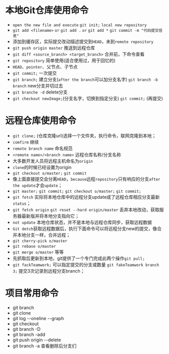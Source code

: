 # 本地Git仓库使用命令

- `open the new file and execute` `git init;`  `local new repository`
- `git add <filename>` `or` `git add .` `or` `git add *` `git commit -m "代码提交信息"`
- 添加到缓存区，实际提交改动描述提交到`HEAD`，未到`remote repository`
- `git push origin master`	推送到远程仓库
- `git diff <source_branch> <target_branch>`	合并前，下命令查看
- `git repository` 简单使用(适合使用过，用于回忆的)		
- `HEAD`、`pointer`、父节点、子节点
- `git commit;`	一次提交
- `git branch;` 建立分支(`after the branch`可以加分支名字)  `git branch -b branch` new分支并切过去
- `git branche -d`	delete分支
- `git checkout newImage;`(分支名字，切换到指定分支)  `git commit;`	(再提交)

# 远程仓库使用命令

- `git clone;` (仓库克隆url)选择一个文件夹，执行命令，联网克隆到本地；
- `comfirm` 继续
- `remote branch name` 命名规范
- `<remote name>/<branch name>` 远程仓库名称/分支名称
- 大多数开发人员将远程主机命名为`origin`
- `clone`的时候已经设置为origin
- `git checkout o/master;`  `git commit`
- 像上面直接提交会分离`HEAD`，`because`远程`repository`只有响应的分支`after the update`才会`update`；
- `git master;`  `git commit;`  `git checkout o/master;`   `git commit;`
- `git fetch`   实际将本地仓库中的远程分支update成了远程仓库相应分支最新`status`；
- `git fetch origin` `git reset --hard origin/master`  丢弃本地改动，获取服务器最新版并将本地分支指向它；
- `not update` 本地仓库状态，并不是本地与远程仓库同步，获取远程数据
- `Git detch`获取远程数据后，执行下面命令可以将远程分支new的提交，像合并本地分支一样，合并远程；
- `git cherry-pick o/master`   
- `git rebase o/master`
- `git merge o/master`    等等
- 先抓取后更新到本地，git提供了一个专门完成此两个操作`git pull;`
- `git fackTeamwork;`	可以指定提交的分支或数量  `git fakeTeamwork branch 3;` 提交3次记录到远程分支branch；

# 项目常用命令

- git branch 
- git clone
- git log --oneline --graph
- git checkout
- git branch -D
- git branch -add
- git push origin --delete 
- git branch -a   查看删除后分支们










